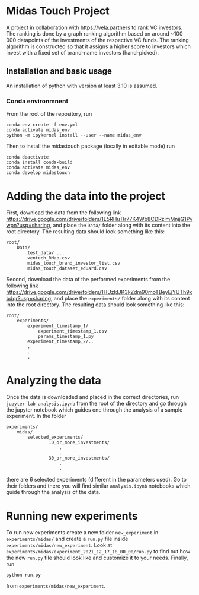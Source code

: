 # Midas Touch Project

A project in collaboration with https://vela.partners to rank VC investors. The ranking is done by a graph ranking algorithm based on around ~100 000 datapoints of the investments of the respective VC funds. The ranking algorithm is constructed so that it assigns a higher score to investors which invest with a fixed set of brand-name investors (hand-picked).

## Installation and basic usage

An installation of python with version at least 3.10 is assumed.

### Conda environmnent

From the root of the repository, run
```
conda env create -f env.yml
conda activate midas_env
python -m ipykernel install --user --name midas_env
```
Then to install the midastouch package (locally in editable mode) run
```
conda deactivate
conda install conda-build
conda activate midas_env
conda develop midastouch
```

# Adding the data into the project

First, download the data from the following link https://drive.google.com/drive/folders/1E5RHuTIr77K4Wb8CDRzimMnjjG1Pvwpn?usp=sharing, and place the `Data/` folder along with its content into the root directory. The resulting data should look something like this:
```
root/
    Data/
        test_data/ ...
        ventech_RMap.csv
        midas_touch_brand_investor_list.csv
        midas_touch_dataset_eduard.csv
```
Second, download the data of the performed experiments from the following link https://drive.google.com/drive/folders/1HUzklJK3kZdm90moTBeyEjYUTh9xbdqr?usp=sharing, and place the `experiments/` folder along with its content into the root directory. The resulting data should look something like this:
```
root/
    experiments/
        experiment_timestamp_1/
            experiment_timestamp_1.csv
            params_timestamp_1.py
        experiment_timestamp_2/..
        .
        .
        .
```

# Analyzing the data

Once the data is downloaded and placed in the correct directories, run
`
jupyter lab analysis.ipynb
`
from the root of the directory and go through the jupyter notebook which guides one through the analysis of a sample experiment.
In the folder 
```
experiments/
    midas/
        selected_experiments/
                10_or_more_investments/
                    .
                    .
                30_or_more_investments/
                    .
                    .
```
there are 6 selected experiments (different in the parameters used). Go to their folders and there you will find similar `analysis.ipynb` notebooks
which guide through the analysis of the data. 

# Running new experiments

To run new experiments create a new folder `new_experiment` in `experiments/midas/` and create a `run.py` file inside `experiments/midas/new_experiment`. 
Look at `experiments/midas/experiment_2021_12_17_18_00_00/run.py` to find out how the new `run.py` file should look like and customize it to your needs.
Finally, run 
```
python run.py
```
from `experiments/midas/new_experiment`.






